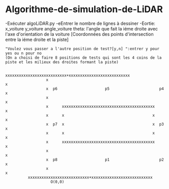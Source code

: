 # Algorithme-de-simulation-de-LiDAR
-Exécuter algoLiDAR.py
-eEntrer le nombre de lignes à dessiner
-Eortie: 
	x_voiture           y_voiture         angle_voiture 
		theta: l'angle que fait la iéme droite avec l'axe d'orientation de la voiture
		[Coordonnées des points d'intersection entre la iéme droite et la piste]

   	"Voulez vous passer a l'autre position de test?[y,n] ":entrer y pour yes ou n pour no
	(On a choisi de faire 8 positions de tests qui sont les 4 coins de la piste et les milieux des droites formant la piste)
	
                      xxxxxxxxxxxxxxxxxxxxxxxxxxx+xxxxxxxxxxxxxxxxxxxxxxxxxxx
                      x                                                     x
                      x  p6                     p5                      p4  x
                      x                                                     x
                      x      xxxxxxxxxxxxxxxxxxxxxxxxxxxxxxxxxxxxxxxxx      x
                      x      x                                       x      x
                      x  p7  x                                       x  p3  x
                      x      x                                       x      x
                      x      xxxxxxxxxxxxxxxxxxxxxxxxxxxxxxxxxxxxxxxxx      x
                      x                                                     x
                      x  p8                     p1                      p2  x
                      x                                                     x
		      xxxxxxxxxxxxxxxxxxxxxxxxxxx+xxxxxxxxxxxxxxxxxxxxxxxxxxx
						O(0,0)
			    
				
